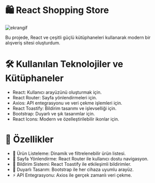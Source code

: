 # 🛍️ React Shopping Store
![ekrangif](https://github.com/user-attachments/assets/bbaec88f-c76b-4047-914a-4765e145b3a4)

Bu projede, React ve çeşitli güçlü kütüphaneleri kullanarak modern bir alışveriş sitesi oluşturdum.

# 🛠️ Kullanılan Teknolojiler ve Kütüphaneler

- React: Kullanıcı arayüzünü oluşturmak için.
- React Router: Sayfa yönlendirmeleri için.
- Axios: API entegrasyonu ve veri çekme işlemleri için.
- React Toastify: Bildirim tasarımı ve işlevselliği için.
- Bootstrap: Duyarlı ve şık tasarımlar için.
- React Icons: Modern ve özelleştirilebilir ikonlar için.


# 🎨 Özellikler

- 🛒 Ürün Listeleme: Dinamik ve filtrelenebilir ürün listesi.
- 🔄 Sayfa Yönlendirme: React Router ile kullanıcı dostu navigasyon.
- 🔔 Bildirim Sistemi: React Toastify ile etkileşimli bildirimler.
- 🌟 Duyarlı Tasarım: Bootstrap ile her cihaza uyumlu arayüz.
- ⚡ API Entegrasyonu: Axios ile gerçek zamanlı veri çekme.

